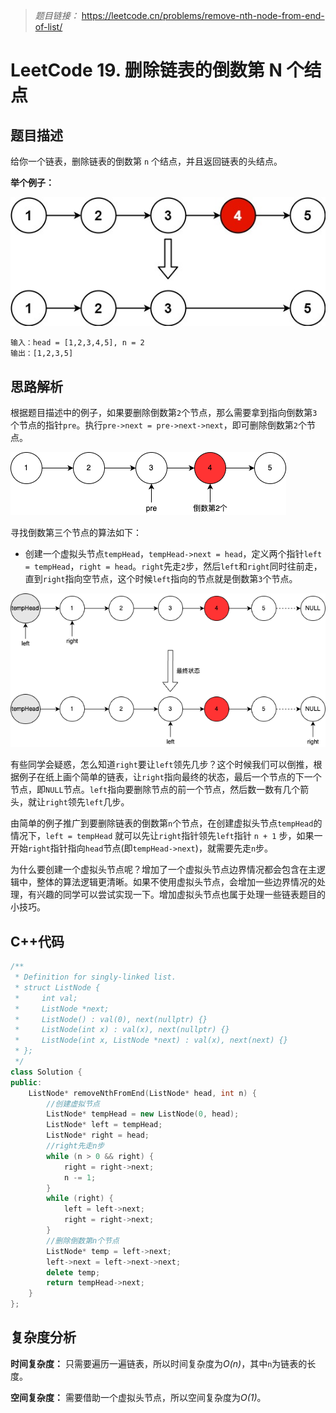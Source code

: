 > *题目链接：* https://leetcode.cn/problems/remove-nth-node-from-end-of-list/

# LeetCode 19. 删除链表的倒数第 N 个结点

## 题目描述

给你一个链表，删除链表的倒数第 `n` 个结点，并且返回链表的头结点。

**举个例子：**

![](../../pic/lc-0019-01.png)

```
输入：head = [1,2,3,4,5], n = 2
输出：[1,2,3,5]
```

## 思路解析

根据题目描述中的例子，如果要删除倒数第`2`个节点，那么需要拿到指向倒数第`3`个节点的指针`pre`。执行`pre->next = pre->next->next`，即可删除倒数第`2`个节点。

![](../../pic/lc-0019-02.png)

寻找倒数第三个节点的算法如下：

* 创建一个虚拟头节点`tempHead`，`tempHead->next = head`，定义两个指针`left = tempHead`，`right = head`。`right`先走`2`步，然后`left`和`right`同时往前走，直到`right`指向空节点，这个时候`left`指向的节点就是倒数第`3`个节点。

![](../../pic/lc-0019-03.png)

有些同学会疑惑，怎么知道`right`要让`left`领先几步？这个时候我们可以倒推，根据例子在纸上画个简单的链表，让`right`指向最终的状态，最后一个节点的下一个节点，即`NULL`节点。`left`指向要删除节点的前一个节点，然后数一数有几个箭头，就让`right`领先`left`几步。

 由简单的例子推广到要删除链表的倒数第`n`个节点，在创建虚拟头节点`tempHead`的情况下，`left = tempHead` 就可以先让`right`指针领先`left`指针 `n + 1` 步，如果一开始`right`指针指向`head`节点(即`tempHead->next`)，就需要先走`n`步。

为什么要创建一个虚拟头节点呢？增加了一个虚拟头节点边界情况都会包含在主逻辑中，整体的算法逻辑更清晰。如果不使用虚拟头节点，会增加一些边界情况的处理，有兴趣的同学可以尝试实现一下。增加虚拟头节点也属于处理一些链表题目的小技巧。

## C++代码

```cpp
/**
 * Definition for singly-linked list.
 * struct ListNode {
 *     int val;
 *     ListNode *next;
 *     ListNode() : val(0), next(nullptr) {}
 *     ListNode(int x) : val(x), next(nullptr) {}
 *     ListNode(int x, ListNode *next) : val(x), next(next) {}
 * };
 */
class Solution {
public:
    ListNode* removeNthFromEnd(ListNode* head, int n) {
        //创建虚拟节点
        ListNode* tempHead = new ListNode(0, head);
        ListNode* left = tempHead;
        ListNode* right = head;
        //right先走n步
        while (n > 0 && right) {
            right = right->next;
            n -= 1;
        }
        while (right) {
            left = left->next;
            right = right->next;
        }
        //删除倒数第n个节点
        ListNode* temp = left->next;
        left->next = left->next->next;
        delete temp;
        return tempHead->next;
    }
};
```

## 复杂度分析

**时间复杂度：** 只需要遍历一遍链表，所以时间复杂度为*O(n)*，其中`n`为链表的长度。

**空间复杂度：** 需要借助一个虚拟头节点，所以空间复杂度为*O(1)*。
